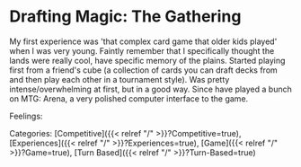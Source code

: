# Drafting Magic: The Gathering

My first experience was 'that complex card game that older kids played' when I was very young. Faintly remember that I specifically thought the lands were really cool, have specific memory of the plains. Started playing first from a friend's cube (a collection of cards you can draft decks from and then play each other in a tournament style). Was pretty intense/overwhelming at first, but in a good way. Since have played a bunch on MTG: Arena, a very polished computer interface to the game. 

Feelings:

Categories: [Competitive]({{< relref "/" >}}?Competitive=true),
[Experiences]({{< relref "/" >}}?Experiences=true),
[Game]({{< relref "/" >}}?Game=true),
[Turn Based]({{< relref "/" >}}?Turn-Based=true)
